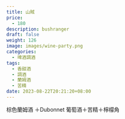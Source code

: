 ```yaml
---
title: 山賊
price:
  - 180
description: bushranger
draft: false
weight: 126
image: images/wine-party.png
categories:
  - 啤酒調酒
tags:
  - 香甜酒
  - 調酒
  - 蘭姆酒
  - 苦精
date: 2023-08-22T20:21:20+08:00
---
```

 棕色蘭姆酒 ＋Dubonnet 葡萄酒＋苦精＋檸檬角